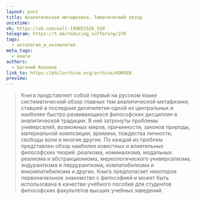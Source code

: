 ```yaml
---
layout: post
title: Аналитическая метафизика. Тематический обзор
unixtime: 
vk: https://vk.com/wall-199052526_539
telegram: https://t.me/reducing_suffering/276
tags:
  - онтология_и_космология
meta_tags:
  - книги
authors:
  - Евгений Кононов
link_to: https://philarchive.org/archive/KONVEB
preview:
---
```

>Книга представляет собой первый на русском языке систематический обзор главных тем аналитической метафизики, ставшей в последние десятилетия одной из центральных и наиболее быстро развивающихся философских дисциплин в аналитической традиции. В ней затронуты проблемы универсалий, возможных миров, причинности, законов природы, материальной композиции, времени, тождества личности, свободы воли и многие другие. По каждой из проблем представлен обзор наиболее известных и влиятельных философских теорий: реализма, номинализма, модальных реализма и абстракционизма, мереологического универсализма, эндурантизма и пердурантизма, компатибилизма и инкомпатибилизма и других. Книга предполагает некоторое первоначальное знакомство с философией и может быть использована в качестве учебного пособия для студентов философских факультетов высших учебных заведений.